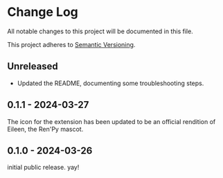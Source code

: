 # Change Log

All notable changes to this project will be documented in this file.

This project adheres to [Semantic Versioning](http://semver.org/).

## Unreleased

-   Updated the README, documenting some troubleshooting steps.

## 0.1.1 - 2024-03-27

The icon for the extension has been updated to be an official rendition of
Eileen, the Ren'Py mascot.

## 0.1.0 - 2024-03-26

initial public release. yay!
